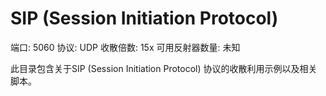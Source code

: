# SIP (Session Initiation Protocol)

端口: 5060
协议: UDP
收散倍数: 15x
可用反射器数量: 未知

此目录包含关于SIP (Session Initiation Protocol) 协议的收散利用示例以及相关脚本。
